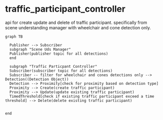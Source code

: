 # traffic_participant_controller

api for create update and delete of traffic participant. specifically from scene understanding manager with wheelchair and cone detection only. 

```mermaid
graph TB

  Publisher --> Subscriber
  subgraph "Scene Uds Manager"
  Publisher(publisher topic for all detections)
  end

  subgraph "Traffic Particpant Controller"
  Subscriber(subscriber topic for all detections)
  Subscriber -- filter for wheelchair and cones detections only --> Detection((Detection Object))
  Detection --> Proximity[check for proximity based on detection type]
  Proximity --> Create(create traffic participant)
  Proximity --> Update(update existing traffic participant)
  TimedThreshold[check if existing traffic participant exceed a time threshold] --> Delete(delete existing traffic participant)
  

end
```
